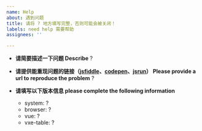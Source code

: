 ```yaml
---
name: Help
about: 遇到问题
title: 请将 ? 地方填写完整，否则可能会被关闭！
labels: need help 需要帮助
assignees: ''

---
```


* **请简要描述一下问题 Describe**
 ?

* **请提供能重现问题的链接（[jsfiddle](https://jsfiddle.net/w8q6unes/)、[codepen](https://codepen.io/anon/pen/gJEmRW)、[jsrun](https://jsrun.net/vIyKp/edit)） Please provide a url to reproduce the problem**
 ?

* **请填写以下版本信息 please complete the following information**
  * system: ?
  * browser: ?
  * vue: ?
  * vxe-table: ?

